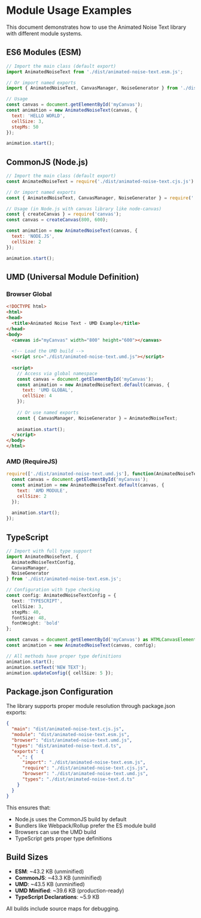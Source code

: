# Module Usage Examples

This document demonstrates how to use the Animated Noise Text library with different module systems.

## ES6 Modules (ESM)

```javascript
// Import the main class (default export)
import AnimatedNoiseText from './dist/animated-noise-text.esm.js';

// Or import named exports
import { AnimatedNoiseText, CanvasManager, NoiseGenerator } from './dist/animated-noise-text.esm.js';

// Usage
const canvas = document.getElementById('myCanvas');
const animation = new AnimatedNoiseText(canvas, {
  text: 'HELLO WORLD',
  cellSize: 3,
  stepMs: 50
});

animation.start();
```

## CommonJS (Node.js)

```javascript
// Import the main class (default export)
const AnimatedNoiseText = require('./dist/animated-noise-text.cjs.js').default;

// Or import named exports
const { AnimatedNoiseText, CanvasManager, NoiseGenerator } = require('./dist/animated-noise-text.cjs.js');

// Usage (in Node.js with canvas library like node-canvas)
const { createCanvas } = require('canvas');
const canvas = createCanvas(800, 600);

const animation = new AnimatedNoiseText(canvas, {
  text: 'NODE.JS',
  cellSize: 2
});

animation.start();
```

## UMD (Universal Module Definition)

### Browser Global

```html
<!DOCTYPE html>
<html>
<head>
  <title>Animated Noise Text - UMD Example</title>
</head>
<body>
  <canvas id="myCanvas" width="800" height="600"></canvas>
  
  <!-- Load the UMD build -->
  <script src="./dist/animated-noise-text.umd.js"></script>
  
  <script>
    // Access via global namespace
    const canvas = document.getElementById('myCanvas');
    const animation = new AnimatedNoiseText.default(canvas, {
      text: 'UMD GLOBAL',
      cellSize: 4
    });
    
    // Or use named exports
    const { CanvasManager, NoiseGenerator } = AnimatedNoiseText;
    
    animation.start();
  </script>
</body>
</html>
```

### AMD (RequireJS)

```javascript
require(['./dist/animated-noise-text.umd.js'], function(AnimatedNoiseText) {
  const canvas = document.getElementById('myCanvas');
  const animation = new AnimatedNoiseText.default(canvas, {
    text: 'AMD MODULE',
    cellSize: 2
  });
  
  animation.start();
});
```

## TypeScript

```typescript
// Import with full type support
import AnimatedNoiseText, { 
  AnimatedNoiseTextConfig, 
  CanvasManager, 
  NoiseGenerator 
} from './dist/animated-noise-text.esm.js';

// Configuration with type checking
const config: AnimatedNoiseTextConfig = {
  text: 'TYPESCRIPT',
  cellSize: 3,
  stepMs: 40,
  fontSize: 48,
  fontWeight: 'bold'
};

const canvas = document.getElementById('myCanvas') as HTMLCanvasElement;
const animation = new AnimatedNoiseText(canvas, config);

// All methods have proper type definitions
animation.start();
animation.setText('NEW TEXT');
animation.updateConfig({ cellSize: 5 });
```

## Package.json Configuration

The library supports proper module resolution through package.json exports:

```json
{
  "main": "dist/animated-noise-text.cjs.js",
  "module": "dist/animated-noise-text.esm.js",
  "browser": "dist/animated-noise-text.umd.js",
  "types": "dist/animated-noise-text.d.ts",
  "exports": {
    ".": {
      "import": "./dist/animated-noise-text.esm.js",
      "require": "./dist/animated-noise-text.cjs.js",
      "browser": "./dist/animated-noise-text.umd.js",
      "types": "./dist/animated-noise-text.d.ts"
    }
  }
}
```

This ensures that:
- Node.js uses the CommonJS build by default
- Bundlers like Webpack/Rollup prefer the ES module build
- Browsers can use the UMD build
- TypeScript gets proper type definitions

## Build Sizes

- **ESM**: ~43.2 KB (unminified)
- **CommonJS**: ~43.3 KB (unminified)  
- **UMD**: ~43.5 KB (unminified)
- **UMD Minified**: ~39.6 KB (production-ready)
- **TypeScript Declarations**: ~5.9 KB

All builds include source maps for debugging.